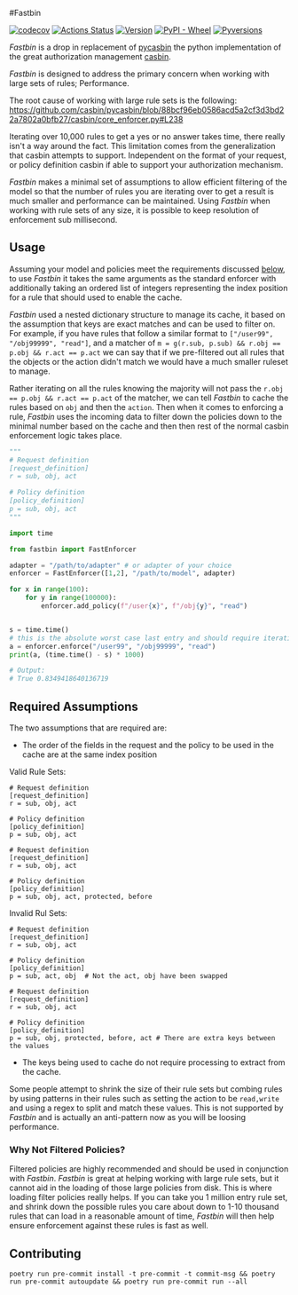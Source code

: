 #Fastbin

[![codecov](https://codecov.io/gh/wakemaster39/fastbin/branch/master/graph/badge.svg?token=H9WAVWZ7YY)](undefined)
[![Actions Status](https://github.com/wakemaster39/fastbin/workflows/Tests/badge.svg)](https://github.comwakemaster39/fastbin/actions)
[![Version](https://img.shields.io/pypi/v/fastbin)](https://pypi.org/project/fastbin/)
[![PyPI - Wheel](https://img.shields.io/pypi/wheel/fastbin.svg)](https://pypi.org/project/fastbin/)
[![Pyversions](https://img.shields.io/pypi/pyversions/fastbin.svg)](https://pypi.org/project/fastbin/)

_Fastbin_ is a drop in replacement of [pycasbin](https://github.com/casbin/pycasbin) the python implementation of the
great authorization management [casbin](https://github.com/casbin/casbin).

_Fastbin_ is designed to address the primary concern when working with large sets of rules; Performance.

The root cause of working with large rule sets is the following: https://github.com/casbin/pycasbin/blob/88bcf96eb0586acd5a2cf3d3bd22a7802a0bfb27/casbin/core_enforcer.py#L238

Iterating over 10,000 rules to get a yes or no answer takes time, there really isn't a way around the fact. This limitation
comes from the generalization that casbin attempts to support. Independent on the format of your request, or policy definition
casbin if able to support your authorization mechanism.

_Fastbin_ makes a minimal set of assumptions to allow efficient filtering of the model so that the number of rules you
are iterating over to get a result is much smaller and performance can be maintained. Using _Fastbin_ when working with
rule sets of any size, it is possible to keep resolution of enforcement sub millisecond.

## Usage
Assuming your model and policies meet the requirements discussed [below](#required-assumptions), to use _Fastbin_
it takes the same arguments as the standard enforcer with additionally taking an ordered list of integers
representing the index position for a rule that should used to enable the cache.

_Fastbin_ used a nested dictionary structure to manage its cache, it based on the assumption that keys are exact matches
and can be used to filter on. For example, if you have rules that follow a similar format to `["/user99", "/obj99999", "read"]`,
and a matcher of `m = g(r.sub, p.sub) && r.obj == p.obj && r.act == p.act` we can say that if we pre-filtered out all rules
that the objects or the action didn't match we would have a much smaller ruleset to manage.

Rather iterating on all the rules knowing the majority will not pass the `r.obj == p.obj && r.act == p.act` of the matcher,
we can tell _Fastbin_ to cache the rules based on `obj` and then the `action`. Then when it comes to enforcing a rule,
_Fastbin_ uses the incoming data to filter down the policies down to the minimal number based on the cache and
then then rest of the normal casbin enforcement logic takes place.

```python
"""
# Request definition
[request_definition]
r = sub, obj, act

# Policy definition
[policy_definition]
p = sub, obj, act
"""

import time

from fastbin import FastEnforcer

adapter = "/path/to/adapter" # or adapter of your choice
enforcer = FastEnforcer([1,2], "/path/to/model", adapter)

for x in range(100):
    for y in range(100000):
        enforcer.add_policy(f"/user{x}", f"/obj{y}", "read")


s = time.time()
# this is the absolute worst case last entry and should require iterating 10M rows and be very slow
a = enforcer.enforce("/user99", "/obj99999", "read")
print(a, (time.time() - s) * 1000)

# Output:
# True 0.8349418640136719
```

## Required Assumptions

 The two assumptions that are
required are:

* The order of the fields in the request and the policy to be used in the cache are at the same index position

Valid Rule Sets:
```
# Request definition
[request_definition]
r = sub, obj, act

# Policy definition
[policy_definition]
p = sub, obj, act
```
```
# Request definition
[request_definition]
r = sub, obj, act

# Policy definition
[policy_definition]
p = sub, obj, act, protected, before
```

Invalid Rul Sets:
```
# Request definition
[request_definition]
r = sub, obj, act

# Policy definition
[policy_definition]
p = sub, act, obj  # Not the act, obj have been swapped
```
```
# Request definition
[request_definition]
r = sub, obj, act

# Policy definition
[policy_definition]
p = sub, obj, protected, before, act # There are extra keys between the values
```

* The keys being used to cache do not require processing to extract from the cache.

Some people attempt to shrink the size of their rule sets but combing rules by using patterns in their rules such as setting
the action to be `read,write` and using a regex to split and match these values. This is not supported by _Fastbin_ and
is actually an anti-pattern now as you will be loosing performance.


### Why Not Filtered Policies?

Filtered policies are highly recommended and should be used in conjunction with _Fastbin_. _Fastbin_ is great at helping
working with large rule sets, but it cannot aid in the loading of those large policies from disk. This is where
loading filter policies really helps. If you can take you 1 million entry rule set, and shrink down the possible rules
you care about down to 1-10 thousand rules that can load in a reasonable amount of time, _Fastbin_ will then help
ensure enforcement against these rules is fast as well.


## Contributing

```
poetry run pre-commit install -t pre-commit -t commit-msg && poetry run pre-commit autoupdate && poetry run pre-commit run --all
```
